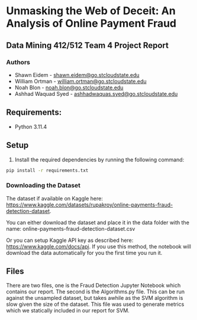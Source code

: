 # Unmasking the Web of Deceit: An Analysis of Online Payment Fraud
## Data Mining 412/512 Team 4 Project Report

### Authors
* Shawn Eidem - shawn.eidem@go.stcloudstate.edu
* William Ortman - william.ortman@go.stcloudstate.edu
* Noah Blon - noah.blon@go.stcloudstate.edu
* Ashhad Waquad Syed - ashhadwaquas.syed@go.stcloudstate.edu

## Requirements:
* Python 3.11.4
  
## Setup

1. Install the required dependencies by running the following command:

```bash
pip install -r requirements.txt
```

### Downloading the Dataset
The dataset if available on Kaggle here: https://www.kaggle.com/datasets/rupakroy/online-payments-fraud-detection-dataset.

You can either download the dataset and place it in the data folder with the name: online-payments-fraud-detection-dataset.csv

Or you can setup Kaggle API key as described here: https://www.kaggle.com/docs/api.  If you use this method, the notebook will download the data automatically for you the first time you run it.



## Files
There are two files, one is the Fraud Detection Jupyter Notebook which contains our report. The second is the Algorithms.py file. This can be run against the unsampled dataset, but takes awhile as the SVM algorithm is slow given the size of the dataset. This file was used to generate metrics which we statically included in our report for SVM.
